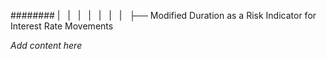######## |   |   |   |   |   |   |   ├── Modified Duration as a Risk Indicator for Interest Rate Movements

*Add content here*